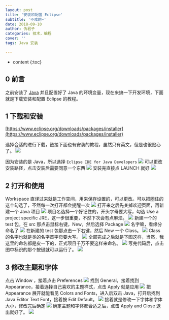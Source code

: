 ```yaml
---
layout: post
title: '安装和配置 Eclipse'
subtitle: '不难的~'
date: 2018-09-10
author: 伪君子
categories: 技术，编程
cover: ''
tags: Java 安装

---
```


* content
{:toc}
## 0 前言

之前安装了 [Java](https://weijunzii.github.io/2018/09/08/Install-Java.html) 并且配置好了 Java 的环境变量，现在来搞一下开发环境，下面就是下载安装和配置 Eclipse 的教程。

## 1 下载和安装

[https://www.eclipse.org/downloads/packages/installer](https://www.eclipse.org/downloads/packages/installer)

选择合适的进行下载，链接下面也有安装的教程，虽然只有英文，但是也很贴心了。
![](https://upload-images.jianshu.io/upload_images/2989110-bdb70049ad37ca4b.png?imageMogr2/auto-orient/strip%7CimageView2/2/w/1240)

因为安装的是 Java，所以选择 `Eclipse IDE for Java Developers`
![](https://upload-images.jianshu.io/upload_images/2989110-206c172c4ec842c1.png?imageMogr2/auto-orient/strip%7CimageView2/2/w/1240)
可以更改安装路径，点击安装后需要同意一个东西
![](https://upload-images.jianshu.io/upload_images/2989110-fc6e3e1a777eb161.png?imageMogr2/auto-orient/strip%7CimageView2/2/w/1240)
安装完直接点 LAUNCH 就好
![](https://upload-images.jianshu.io/upload_images/2989110-de991253093dde8f.png?imageMogr2/auto-orient/strip%7CimageView2/2/w/1240)

## 2 打开和使用

Workspace 直译过来就是工作空间，用来保存设置的，可以更改。可以把圈住的这个勾选了，不然每一次打开都会提醒一次
![](https://upload-images.jianshu.io/upload_images/2989110-42a084fdef378997.png?imageMogr2/auto-orient/strip%7CimageView2/2/w/1240)
打开来之后先关掉欢迎页面，再新建一个 Java 项目
![](https://upload-images.jianshu.io/upload_images/2989110-feebc3f88267b119.png?imageMogr2/auto-orient/strip%7CimageView2/2/w/1240)
项目名选择一个好记住的，开头字母要大写，勾选 Use a project specific JRE，这一步很重要，不然下次会有点麻烦。
![](https://upload-images.jianshu.io/upload_images/2989110-6537481c56515d39.png?imageMogr2/auto-orient/strip%7CimageView2/2/w/1240)
新建一个的 test 包，在 src 那点击鼠标右键，New，然后选择 Package
![](https://upload-images.jianshu.io/upload_images/2989110-a3aa8cd0a3a21687.png?imageMogr2/auto-orient/strip%7CimageView2/2/w/1240)
名字嘛，看缘分命名了
![](https://upload-images.jianshu.io/upload_images/2989110-134431e9531e26ae.png?imageMogr2/auto-orient/strip%7CimageView2/2/w/1240)
在新建的 test 包那点击一下右键，然后 New 一个 Class。
![](https://upload-images.jianshu.io/upload_images/2989110-8fa159fe77bb34fd.png?imageMogr2/auto-orient/strip%7CimageView2/2/w/1240)
Class 的名字也就是类的名字首字母要大写。
![](https://upload-images.jianshu.io/upload_images/2989110-75a0a63c7d67d816.png?imageMogr2/auto-orient/strip%7CimageView2/2/w/1240)
全部完成之后就是下图这样，当然，我这里的命名都是皮一下的，正式项目千万不要这样来命名。
![](https://upload-images.jianshu.io/upload_images/2989110-c092e5e2fe9a406e.png?imageMogr2/auto-orient/strip%7CimageView2/2/w/1240)
写完代码后，点击图中标识的那个按键就可以运行了。
![](https://upload-images.jianshu.io/upload_images/2989110-df479986e4571353.png?imageMogr2/auto-orient/strip%7CimageView2/2/w/1240)

## 3 修改主题和字体

点击 Window ，接着点击 Preferences
![](https://upload-images.jianshu.io/upload_images/2989110-08da0b3375e5af1a.png?imageMogr2/auto-orient/strip%7CimageView2/2/w/1240)
找到 General，接着找到 Appearance，接着选择自己喜欢的主题样式，点击 Apply 就是应用
![](https://upload-images.jianshu.io/upload_images/2989110-989e0f44638b02f4.png?imageMogr2/auto-orient/strip%7CimageView2/2/w/1240)
把 Appearance 展开就能看见 Colors and Fonts，进入后双击 Java，打开后找到 Java Editor Text Font，接着按 Edit Default。
![](https://upload-images.jianshu.io/upload_images/2989110-54f6f045aeb1ea02.png?imageMogr2/auto-orient/strip%7CimageView2/2/w/1240)
接着就是修改一下字体和字体大小，修改完后确定
![](https://upload-images.jianshu.io/upload_images/2989110-97c8a9d4af491ea8.png?imageMogr2/auto-orient/strip%7CimageView2/2/w/1240)
确定主题和字体都合适之后，点击 Apply and Close 退出就好了。
![](https://upload-images.jianshu.io/upload_images/2989110-bca62686b352d572.png?imageMogr2/auto-orient/strip%7CimageView2/2/w/1240)